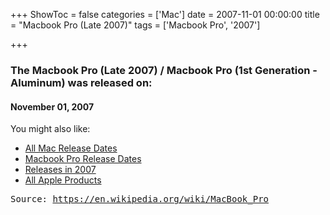+++
ShowToc = false
categories = ['Mac']
date = 2007-11-01 00:00:00
title = "Macbook Pro (Late 2007)"
tags = ['Macbook Pro', '2007']

+++

### The Macbook Pro (Late 2007) / Macbook Pro (1st Generation - Aluminum) was released on: 
#### November 01, 2007


<!--more-->


    
You might also like:

- [All Mac Release Dates](https://AppleReleaseDate.com/categories/mac/)
- [Macbook Pro Release Dates](https://AppleReleaseDate.com/tags/macbook-pro/)
- [Releases in 2007](https://AppleReleaseDate.com/tags/2007/)
- [All Apple Products](https://AppleReleaseDate.com/categories/)



<kbd> Source: https://en.wikipedia.org/wiki/MacBook_Pro</kbd>

